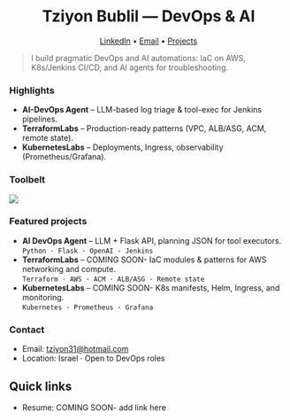 <!-- Hero -->
<h1 align="center">Tziyon Bublil — DevOps & AI</h1>
<p align="center">
  <a href="https://www.linkedin.com/in/YOUR-LINK">LinkedIn</a> •
  <a href="mailto:YOUR@EMAIL">Email</a> •
  <a href="https://github.com/tziyon31?tab=repositories">Projects</a>
</p>

> I build pragmatic DevOps and AI automations: IaC on AWS, K8s/Jenkins CI/CD, and AI agents for troubleshooting.

### Highlights
- **AI-DevOps Agent** – LLM-based log triage & tool-exec for Jenkins pipelines.  
- **TerraformLabs** – Production-ready patterns (VPC, ALB/ASG, ACM, remote state).  
- **KubernetesLabs** – Deployments, Ingress, observability (Prometheus/Grafana).

### Toolbelt
<p>
  <img src="https://skillicons.dev/icons?i=linux,bash,python,flask,docker,ansible,terraform,aws,kubernetes,jenkins,git,github,sqlite" />
</p>

### Featured projects
- **AI DevOps Agent** – LLM + Flask API, planning JSON for tool executors.  
  `Python · Flask · OpenAI · Jenkins`
- **TerraformLabs** – COMING SOON- IaC modules & patterns for AWS networking and compute.  
  `Terraform · AWS · ACM · ALB/ASG · Remote state`
- **KubernetesLabs** – COMING SOON- K8s manifests, Helm, Ingress, and monitoring.  
  `Kubernetes · Prometheus · Grafana`

### Contact
- Email: tziyon31@hotmail.com  
- Location: Israel · Open to DevOps roles
## Quick links
- Resume: COMING SOON- add link here
